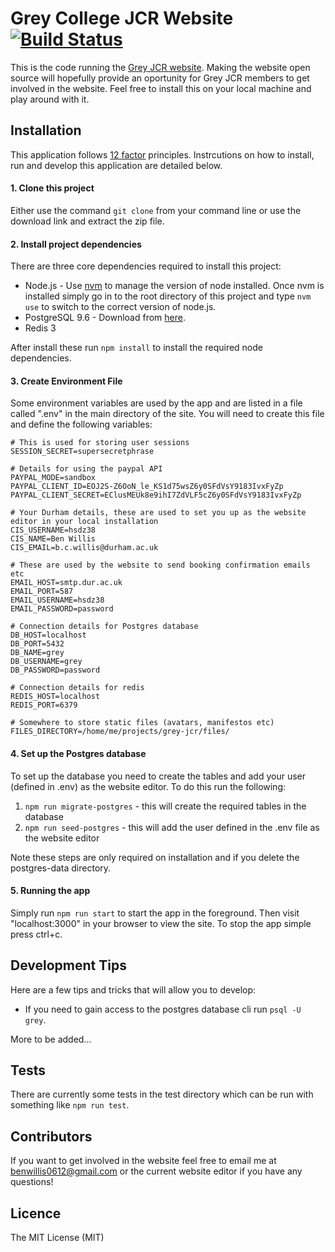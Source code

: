 # Grey College JCR Website [![Build Status](https://travis-ci.org/ben-willis/grey-jcr.svg?branch=master)](https://travis-ci.org/ben-willis/grey-jcr)

This is the code running the [Grey JCR website](https://greyjcr.com). Making the website open source will hopefully provide an oportunity for Grey JCR members to get involved in the website. Feel free to install this on your local machine and play around with it.

## Installation

This application follows [12 factor](https://12factor.net/) principles. Instrcutions on how to install, run and develop this application are detailed below.

#### 1. Clone this project
Either use the command `git clone` from your command line or use the download link and extract the zip file.

#### 2. Install project dependencies
There are three core dependencies required to install this project:
 - Node.js - Use [nvm](https://github.com/creationix/nvm/blob/master/README.md) to manage the version of node installed. Once nvm is installed simply go in to the root directory of this project and type `nvm use` to switch to the correct version of node.js.
 - PostgreSQL 9.6 - Download from [here](https://www.enterprisedb.com/downloads/postgres-postgresql-downloads).
 - Redis 3

After install these run `npm install` to install the required node dependencies.

#### 3. Create Environment File
Some environment variables are used by the app and are listed in a file called ".env" in the main directory of the site. You will need to create this file and define the following variables:
```
# This is used for storing user sessions
SESSION_SECRET=supersecretphrase

# Details for using the paypal API
PAYPAL_MODE=sandbox
PAYPAL_CLIENT_ID=EOJ2S-Z6OoN_le_KS1d75wsZ6y0SFdVsY9183IvxFyZp
PAYPAL_CLIENT_SECRET=EClusMEUk8e9ihI7ZdVLF5cZ6y0SFdVsY9183IvxFyZp

# Your Durham details, these are used to set you up as the website editor in your local installation
CIS_USERNAME=hsdz38
CIS_NAME=Ben Willis
CIS_EMAIL=b.c.willis@durham.ac.uk

# These are used by the website to send booking confirmation emails etc
EMAIL_HOST=smtp.dur.ac.uk
EMAIL_PORT=587
EMAIL_USERNAME=hsdz38
EMAIL_PASSWORD=password

# Connection details for Postgres database
DB_HOST=localhost
DB_PORT=5432
DB_NAME=grey
DB_USERNAME=grey
DB_PASSWORD=password

# Connection details for redis
REDIS_HOST=localhost
REDIS_PORT=6379

# Somewhere to store static files (avatars, manifestos etc)
FILES_DIRECTORY=/home/me/projects/grey-jcr/files/
```

#### 4. Set up the Postgres database
To set up the database you need to create the tables and add your user (defined in .env) as the website editor. To do this run the following:

 1. `npm run migrate-postgres` - this will create the required tables in the database
 2. `npm run seed-postgres` - this will add the user defined in the .env file as the website editor

 Note these steps are only required on installation and if you delete the postgres-data directory.

#### 5. Running the app
Simply run `npm run start` to start the app in the foreground. Then visit "localhost:3000" in your browser to view the site. To stop the app simple press ctrl+c.

## Development Tips
Here are a few tips and tricks that will allow you to develop:

 - If you need to gain access to the postgres database cli run `psql -U grey`.

More to be added...

## Tests
There are currently some tests in the test directory which can be run with something like `npm run test`.

## Contributors
If you want to get involved in the website feel free to email me at [benwillis0612@gmail.com](mailto:benwillis0612@gmail.com) or the current website editor if you have any questions!

## Licence
The MIT License (MIT)
